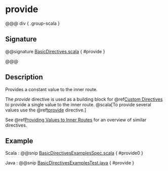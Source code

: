 # provide

@@@ div { .group-scala }

## Signature

@@signature [BasicDirectives.scala](/http/src/main/scala/org/apache/pekko/http/scaladsl/server/directives/BasicDirectives.scala) { #provide }

@@@

## Description

Provides a constant value to the inner route.

The *provide* directive is used as a building block for @ref[Custom Directives](../custom-directives.md) to provide a single value to the
inner route.
@scala[To provide several values use the @ref[tprovide](tprovide.md) directive.]

See @ref[Providing Values to Inner Routes](index.md#providedirectives) for an overview of similar directives.

## Example

Scala
:  @@snip [BasicDirectivesExamplesSpec.scala](/docs/src/test/scala/docs/http/scaladsl/server/directives/BasicDirectivesExamplesSpec.scala) { #provide0 }

Java
:  @@snip [BasicDirectivesExamplesTest.java](/docs/src/test/java/docs/http/javadsl/server/directives/BasicDirectivesExamplesTest.java) { #provide }
